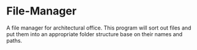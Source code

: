 # File-Manager
A file manager for architectural office. This program will sort out files and put them into an appropriate folder structure base on their names and paths.
